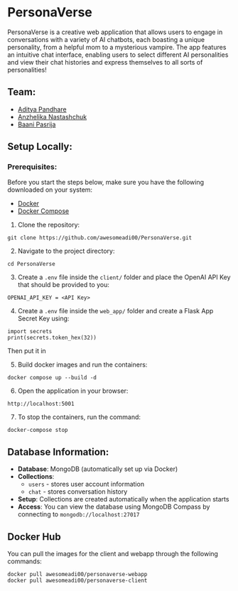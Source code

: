 
<!-- ![Workflow Status](https://github.com/software-students-fall2023/5-final-project-mostly_afk/actions/workflows/webapp.yml/badge.svg?branch=main&kill_cache=1)
![Workflow Status](https://github.com/software-students-fall2023/5-final-project-mostly_afk/actions/workflows/client.yml/badge.svg?branch=main&kill_cache=1)
![Workflow Status](https://github.com/software-students-fall2023/5-final-project-mostly_afk/actions/workflows/ci-cd.yml/badge.svg?branch=main&kill_cache=1) -->

# PersonaVerse

PersonaVerse is a creative web application that allows users to engage in conversations with a variety of AI chatbots, each boasting a unique personality, from a helpful mom to a mysterious vampire. The app features an intuitive chat interface, enabling users to select different AI personalities and view their chat histories and express themselves to all sorts of personalities!

## Team: 

- [Aditya Pandhare](https://github.com/awesomeadi00)
- [Anzhelika Nastashchuk](https://github.com/annsts)
- [Baani Pasrija](https://github.com/zeepxnflrp)

## Setup Locally: 

### Prerequisites: 

Before you start the steps below, make sure you have the following downloaded on your system: 

- [Docker](https://docs.docker.com/get-docker/)
- [Docker Compose](https://docs.docker.com/compose/install/)

1. Clone the repository:
```
git clone https://github.com/awesomeadi00/PersonaVerse.git
```

2. Navigate to the project directory: 
```
cd PersonaVerse
```

3. Create a `.env` file inside the `client/` folder and place the OpenAI API Key that should be provided to you:
```
OPENAI_API_KEY = <API Key>
```

4. Create a `.env` file inside the `web_app/` folder and create a Flask App Secret Key using: 
```
import secrets
print(secrets.token_hex(32))
```

Then put it in 

5. Build docker images and run the containers:
```
docker compose up --build -d
```

6. Open the application in your browser:
```
http://localhost:5001
```

7. To stop the containers, run the command: 
```
docker-compose stop
```

## Database Information:

- **Database**: MongoDB (automatically set up via Docker)
- **Collections**: 
  - `users` - stores user account information
  - `chat` - stores conversation history
- **Setup**: Collections are created automatically when the application starts
- **Access**: You can view the database using MongoDB Compass by connecting to `mongodb://localhost:27017`

## Docker Hub
You can pull the images for the client and webapp through the following commands: 
```
docker pull awesomeadi00/personaverse-webapp
docker pull awesomeadi00/personaverse-client
```
